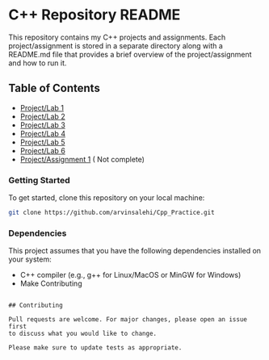 # C++ Repository README

This repository contains my C++ projects and assignments. Each project/assignment is stored in a separate directory along with a README.md file that provides a brief overview of the project/assignment and how to run it.

## Table of Contents

- [Project/Lab 1](https://github.com/arvinsalehi/Cpp_Practice/tree/main/first)
- [Project/Lab 2](https://github.com/arvinsalehi/Cpp_Practice/tree/main/lab2_2)
- [Project/Lab 3](https://github.com/arvinsalehi/Cpp_Practice/tree/main/lab2_3)
- [Project/Lab 4](https://github.com/arvinsalehi/Cpp_Practice/tree/main/lab2_4)
- [Project/Lab 5](https://github.com/arvinsalehi/Cpp_Practice/tree/main/Lab2_5)
- [Project/Lab 6](https://github.com/arvinsalehi/Cpp_Practice/tree/main/Lab-6)
- [Project/Assignment 1](https://github.com/arvinsalehi/Cpp_Practice/tree/main/assignment1) ( Not complete)

### Getting Started
To get started, clone this repository on your local machine:



```bash
git clone https://github.com/arvinsalehi/Cpp_Practice.git

```

### Dependencies

This project assumes that you have the following dependencies installed on your system:

- C++ compiler (e.g., g++ for Linux/MacOS or MinGW for Windows)
- Make
Contributing
```

## Contributing

Pull requests are welcome. For major changes, please open an issue first
to discuss what you would like to change.

Please make sure to update tests as appropriate.

